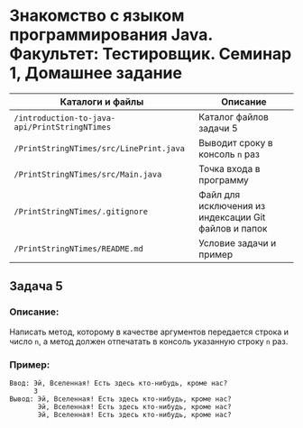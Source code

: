 # Знакомство с языком программирования Java. Факультет: Тестировщик. Семинар 1, Домашнее задание

Каталоги и файлы                              | Описание
----------------------------------------------|-----------------------------------------------------
`/introduction-to-java-api/PrintStringNTimes` | Каталог файлов задачи 5
`/PrintStringNTimes/src/LinePrint.java`       | Выводит сроку в консоль `n` раз
`/PrintStringNTimes/src/Main.java`            | Точка входа в программу
`/PrintStringNTimes/.gitignore`               | Файл для исключения из индексации Git файлов и папок
`/PrintStringNTimes/README.md`                | Условие задачи и пример

## Задача 5

### Описание:

Написать метод, которому в качестве аргументов передается строка и число `n`, а метод должен отпечатать в консоль указанную строку `n` раз.

### Пример:

```
Ввод: Эй, Вселенная! Есть здесь кто-нибудь, кроме нас?
      3
Вывод: Эй, Вселенная! Есть здесь кто-нибудь, кроме нас?
       Эй, Вселенная! Есть здесь кто-нибудь, кроме нас?
       Эй, Вселенная! Есть здесь кто-нибудь, кроме нас?
```

